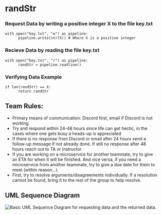 # randStr
### Request Data by writing a positive integer X to the file key.txt
```
with open("key.txt", "w") as pipeline:
      pipeline.write(str(X)) # Where X is a positive integer
```

### Recieve Data by reading the file key.txt
```
with open("key.txt", "r") as pipeline:
      randStr = pipeline.readline()
```
### Verifying Data Example
```
if len(randStr) == X:
      return randStr
```
## Team Rules:
- Primary means of communication: Discord first, email if Discord is not working.
- Try and respond within 24-48 hours since life can get hectic, in the cases where one gets busy a heads-up is appreciated
- If there is no response from Discord or email after 24 hours send a follow-up message if not already done. If still no response after 48 hours reach out to TA or instructor
- If you are working on a microservice for another teammate, try to give an ETA for when it will be finished. And vice versa, if you need a microservice from another teammate, try to give a due date for them to meet (within reason…).
- First, try to resolve arguments/disagreements individually. If a resolution cannot be found, bring it to the rest of the group to help resolve.

## UML Sequence Diagram
![Basic UML Sequence Diagram for requesting data and the returned data.](https://cdn.discordapp.com/attachments/312909213900734464/1307814297271009420/image.png?ex=673bac7a&is=673a5afa&hm=8d8a2bf2c0a0a5f80ff19cc54bd88b7106afe47feff80aa2f5a036df068d0ebd&)

